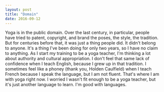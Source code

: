```yaml
---
layout: post
title: "Domain"
date: 2016-09-12
---
```


Yoga is in the public domain. Over the last century, in particular, people have tried to patent, copyright, and brand the poses, the style, the tradition. But for centuries before that, it was just a thing people did. It didn't belong to anyone. It's a thing I've been doing for only two years, so I have no claim to anything. As I start my training to be a yoga teacher, I'm thinking a lot about authority and cultural appropriation. I don't feel that same lack of confidence when I teach English, because I grew up in that tradition. I sometimes feel like a phoney (thank you, Holden Caulfield) when I teach French because I speak the language, but I am not fluent. That's where I am with yoga right now. I worried I wasn't fit enough to be a yoga teacher, but it's just another language to learn. I'm good with languages.
